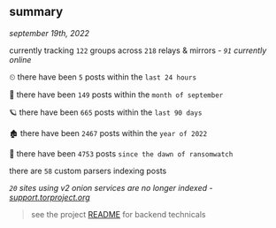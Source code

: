 
## summary
_september 19th, 2022_

currently tracking `122` groups across `218` relays & mirrors - _`91` currently online_

⏲ there have been `5` posts within the `last 24 hours`

🦈 there have been `149` posts within the `month of september`

🪐 there have been `665` posts within the `last 90 days`

🏚 there have been `2467` posts within the `year of 2022`

🦕 there have been `4753` posts `since the dawn of ransomwatch`

there are `58` custom parsers indexing posts

_`20` sites using v2 onion services are no longer indexed - [support.torproject.org](https://support.torproject.org/onionservices/v2-deprecation/)_

> see the project [README](https://github.com/joshhighet/ransomwatch#ransomwatch--) for backend technicals
